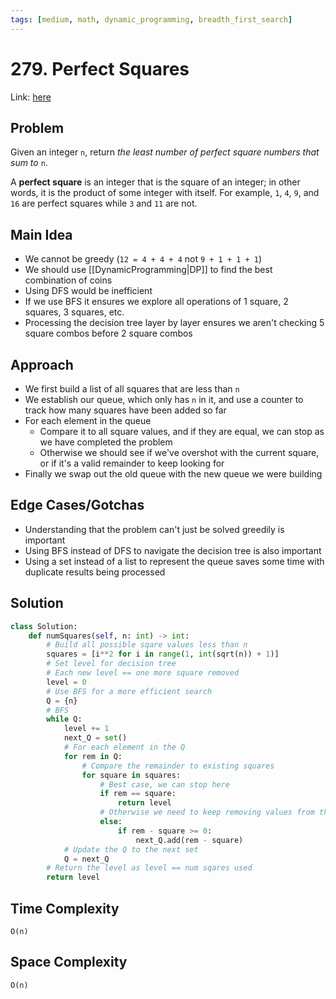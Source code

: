 ```yaml
---
tags: [medium, math, dynamic_programming, breadth_first_search]
---
```

# 279. Perfect Squares
Link: [here](https://leetcode.com/problems/perfect-squares/description)
## Problem
Given an integer `n`, return _the least number of perfect square numbers that sum to_ `n`.

A **perfect square** is an integer that is the square of an integer; in other words, it is the product of some integer with itself. For example, `1`, `4`, `9`, and `16` are perfect squares while `3` and `11` are not.
## Main Idea
- We cannot be greedy (`12 = 4 + 4 + 4` not `9 + 1 + 1 + 1`)
- We should use [[DynamicProgramming|DP]] to find the best combination of coins
- Using DFS would be inefficient
- If we use BFS it ensures we explore all operations of 1 square, 2 squares, 3 squares, etc.
- Processing the decision tree layer by layer ensures we aren't checking 5 square combos before 2 square combos
## Approach
- We first build a list of all squares that are less than `n`
- We establish our queue, which only has `n` in it, and use a counter to track how many squares have been added so far
- For each element in the queue
	- Compare it to all square values, and if they are equal, we can stop as we have completed the problem
	- Otherwise we should see if we've overshot with the current square, or if it's a valid remainder to keep looking for
- Finally we swap out the old queue with the new queue we were building 
## Edge Cases/Gotchas 
- Understanding that the problem can't just be solved greedily is important
- Using BFS instead of DFS to navigate the decision tree is also important
- Using a set instead of a list to represent the queue saves some time with duplicate results being processed 
## Solution
```python 
class Solution:
    def numSquares(self, n: int) -> int:
        # Build all possible sqare values less than n
        squares = [i**2 for i in range(1, int(sqrt(n)) + 1)]
        # Set level for decision tree
        # Each new level == one more square removed
        level = 0
        # Use BFS for a more efficient search
        Q = {n}
        # BFS
        while Q:
            level += 1
            next_Q = set()
            # For each element in the Q
            for rem in Q:
                # Compare the remainder to existing squares
                for square in squares:
                    # Best case, we can stop here
                    if rem == square:
                        return level
                    # Otherwise we need to keep removing values from the Q
                    else:
                        if rem - square >= 0:
                            next_Q.add(rem - square)
            # Update the Q to the next set
            Q = next_Q
        # Return the level as level == num sqares used 
        return level 
```
## Time Complexity
`O(n)`
## Space Complexity
`O(n)`


